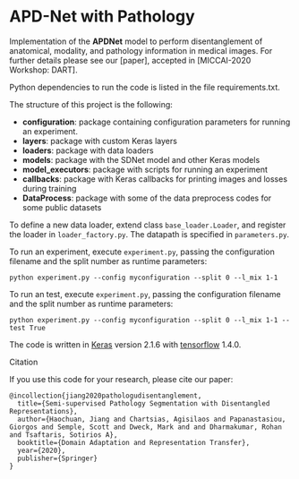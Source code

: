 # APD-Net with Pathology

Implementation of the **APDNet** model to perform disentanglement of anatomical, modality, and pathology information in medical images. For further details please see our [paper], accepted in [MICCAI-2020 Workshop: DART].

Python dependencies to run the code is listed in the file requirements.txt.

The structure of this project is the following:

* **configuration**: package containing configuration parameters for running an experiment.
* **layers**: package with custom Keras layers
* **loaders**: package with data loaders
* **models**: package with the SDNet model and other Keras models
* **model_executors**: package with scripts for running an experiment
* **callbacks**: package with Keras callbacks for printing images and losses during training
* **DataProcess**: package with some of the data preprocess codes for some public datasets


To define a new data loader, extend class `base_loader.Loader`, and register the loader in `loader_factory.py`. The datapath is specified in `parameters.py`.

To run an experiment, execute `experiment.py`, passing the configuration filename and the split number as runtime parameters:
```
python experiment.py --config myconfiguration --split 0 --l_mix 1-1
```

To run an test, execute `experiment.py`, passing the configuration filename and the split number as runtime parameters:
```
python experiment.py --config myconfiguration --split 0 --l_mix 1-1 --test True
```

The code is written in [Keras] version 2.1.6 with [tensorflow] 1.4.0.


Citation

If you use this code for your research, please cite our paper:

```
@incollection{jiang2020pathologudisentanglement,
  title={Semi-supervised Pathology Segmentation with Disentangled Representations},
  author={Haochuan, Jiang and Chartsias, Agisilaos and Papanastasiou, Giorgos and Semple, Scott and Dweck, Mark and and Dharmakumar, Rohan and Tsaftaris, Sotirios A},
  booktitle={Domain Adaptation and Representation Transfer},
  year={2020},
  publisher={Springer}
}
```
 
[Keras]: https://keras.io/
[tensorflow]: https://www.tensorflow.org/
[MICCAI-2020]: https://miccai2020.org/en/
[DART-2020]: https://sites.google.com/view/dart2020/
